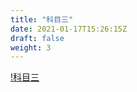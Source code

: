 ```yaml
---
title: "科目三"
date: 2021-01-17T15:26:15Z
draft: false
weight: 3
---
```



[!科目三](科目三.svg)










